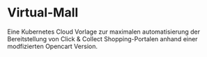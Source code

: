 # Virtual-Mall
 Eine Kubernetes Cloud Vorlage zur maximalen automatisierung der Bereitstellung von Click & Collect Shopping-Portalen anhand einer modfizierten Opencart Version. 
